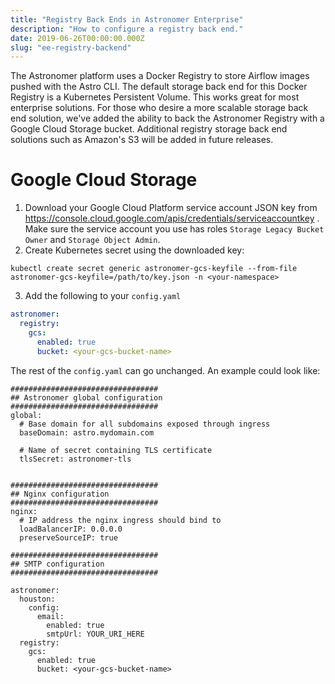 ```yaml
---
title: "Registry Back Ends in Astronomer Enterprise"
description: "How to configure a registry back end."
date: 2019-06-26T00:00:00.000Z
slug: "ee-registry-backend"
---
```


The Astronomer platform uses a Docker Registry to store Airflow images pushed with the Astro CLI. The default storage back end for this Docker Registry is a Kubernetes Persistent Volume. This works great for most enterprise solutions. For those who desire a more scalable storage back end solution, we've added the ability to back the Astronomer Registry with a Google Cloud Storage bucket. Additional registry storage back end solutions such as Amazon's S3 will be added in future releases.

# Google Cloud Storage

1. Download your Google Cloud Platform service account JSON key from https://console.cloud.google.com/apis/credentials/serviceaccountkey . Make sure the service account you use has roles `Storage Legacy Bucket Owner` and `Storage Object Admin`.
2. Create Kubernetes secret using the downloaded key: 
```
kubectl create secret generic astronomer-gcs-keyfile --from-file astronomer-gcs-keyfile=/path/to/key.json -n <your-namespace>
```
3. Add the following to your `config.yaml`

```yaml
astronomer:
  registry:
    gcs:
      enabled: true
      bucket: <your-gcs-bucket-name>
```

The rest of the `config.yaml` can go unchanged. An example could look like:


```
#################################
## Astronomer global configuration
#################################
global:
  # Base domain for all subdomains exposed through ingress
  baseDomain: astro.mydomain.com

  # Name of secret containing TLS certificate
  tlsSecret: astronomer-tls


#################################
## Nginx configuration
#################################
nginx:
  # IP address the nginx ingress should bind to
  loadBalancerIP: 0.0.0.0
  preserveSourceIP: true

#################################
## SMTP configuration
#################################  

astronomer:
  houston:
    config:
      email:
        enabled: true
        smtpUrl: YOUR_URI_HERE
  registry:
    gcs:
      enabled: true
      bucket: <your-gcs-bucket-name>

```
